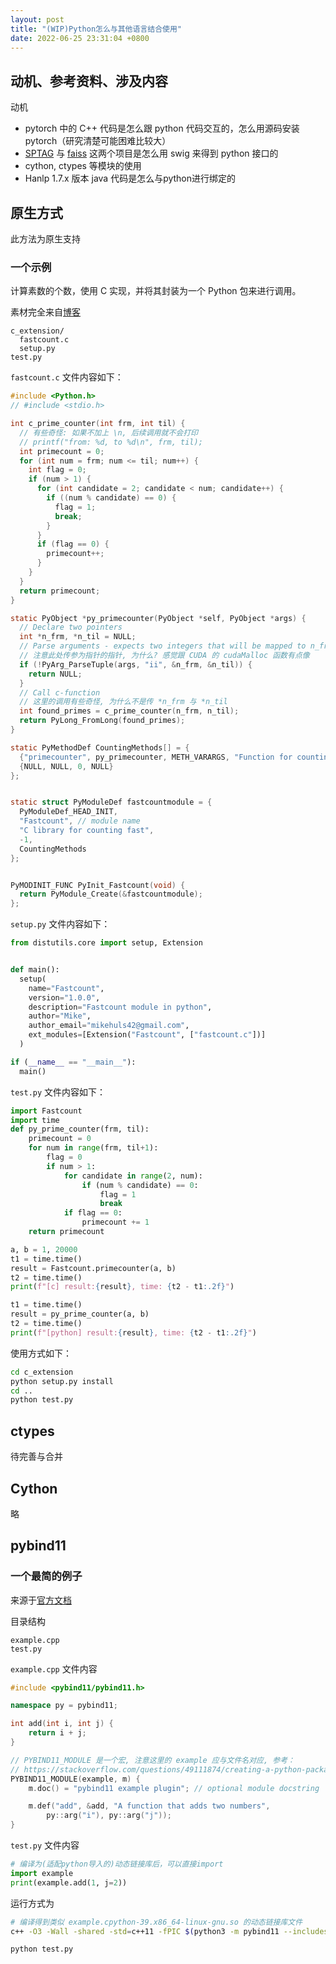 ```yaml
---
layout: post
title: "(WIP)Python怎么与其他语言结合使用"
date: 2022-06-25 23:31:04 +0800
---
```


## 动机、参考资料、涉及内容

动机

- pytorch 中的 C++ 代码是怎么跟 python 代码交互的，怎么用源码安装pytorch（研究清楚可能困难比较大）
- [SPTAG](https://github.com/microsoft/SPTAG.git) 与 [faiss](https://github.com/facebookresearch/faiss.git) 这两个项目是怎么用 swig 来得到 python 接口的
- cython, ctypes 等模块的使用
- Hanlp 1.7.x 版本 java 代码是怎么与python进行绑定的

## 原生方式

此方法为原生支持

### 一个示例

计算素数的个数，使用 C 实现，并将其封装为一个 Python 包来进行调用。

素材完全来自[博客](https://towardsdatascience.com/write-your-own-c-extension-to-speed-up-python-x100-626bb9d166e7)

```
c_extension/
  fastcount.c
  setup.py
test.py
```

`fastcount.c` 文件内容如下：

```C
#include <Python.h>
// #include <stdio.h>

int c_prime_counter(int frm, int til) {
  // 有些奇怪: 如果不加上 \n, 后续调用就不会打印
  // printf("from: %d, to %d\n", frm, til);
  int primecount = 0;
  for (int num = frm; num <= til; num++) {
    int flag = 0;
    if (num > 1) {
      for (int candidate = 2; candidate < num; candidate++) {
        if ((num % candidate) == 0) {
          flag = 1;
          break;
        }
      }
      if (flag == 0) {
        primecount++;
      }
    }
  }
  return primecount;
}

static PyObject *py_primecounter(PyObject *self, PyObject *args) {
  // Declare two pointers
  int *n_frm, *n_til = NULL;
  // Parse arguments - expects two integers that will be mapped to n_frm and n_til
  // 注意此处传参为指针的指针, 为什么? 感觉跟 CUDA 的 cudaMalloc 函数有点像
  if (!PyArg_ParseTuple(args, "ii", &n_frm, &n_til)) {
    return NULL;
  }
  // Call c-function
  // 这里的调用有些奇怪, 为什么不是传 *n_frm 与 *n_til
  int found_primes = c_prime_counter(n_frm, n_til);
  return PyLong_FromLong(found_primes);
}

static PyMethodDef CountingMethods[] = {
  {"primecounter", py_primecounter, METH_VARARGS, "Function for counting primes in a range in c"},
  {NULL, NULL, 0, NULL}
};


static struct PyModuleDef fastcountmodule = {
  PyModuleDef_HEAD_INIT,
  "Fastcount", // module name
  "C library for counting fast",
  -1,
  CountingMethods
};


PyMODINIT_FUNC PyInit_Fastcount(void) {
  return PyModule_Create(&fastcountmodule);
};
```

`setup.py` 文件内容如下：

```python
from distutils.core import setup, Extension


def main():
  setup(
    name="Fastcount",
    version="1.0.0",
    description="Fastcount module in python",
    author="Mike",
    author_email="mikehuls42@gmail.com",
    ext_modules=[Extension("Fastcount", ["fastcount.c"])]
  )

if (__name__ == "__main__"):
  main()
```

`test.py` 文件内容如下：

```python
import Fastcount
import time
def py_prime_counter(frm, til):
    primecount = 0
    for num in range(frm, til+1):
        flag = 0
        if num > 1:
            for candidate in range(2, num):
                if (num % candidate) == 0:
                    flag = 1
                    break
            if flag == 0:
                primecount += 1
    return primecount

a, b = 1, 20000
t1 = time.time()
result = Fastcount.primecounter(a, b)
t2 = time.time()
print(f"[c] result:{result}, time: {t2 - t1:.2f}")

t1 = time.time()
result = py_prime_counter(a, b)
t2 = time.time()
print(f"[python] result:{result}, time: {t2 - t1:.2f}")
```

使用方式如下：

```bash
cd c_extension
python setup.py install
cd ..
python test.py
```

## ctypes

待完善与合并

## Cython

略

## pybind11

### 一个最简的例子

来源于[官方文档](https://pybind11.readthedocs.io/en/stable/basics.html)

目录结构
```
example.cpp
test.py
```

`example.cpp` 文件内容
```c++
#include <pybind11/pybind11.h>

namespace py = pybind11;

int add(int i, int j) {
    return i + j;
}

// PYBIND11_MODULE 是一个宏, 注意这里的 example 应与文件名对应, 参考：
// https://stackoverflow.com/questions/49111874/creating-a-python-package-for-c-code-wrapped-with-pybind11-using-setuptools
PYBIND11_MODULE(example, m) {
    m.doc() = "pybind11 example plugin"; // optional module docstring

    m.def("add", &add, "A function that adds two numbers",
        py::arg("i"), py::arg("j"));
}
```

`test.py` 文件内容

```python
# 编译为(适配python导入的)动态链接库后，可以直接import
import example
print(example.add(1, j=2))
```

运行方式为
```bash
# 编译得到类似 example.cpython-39.x86_64-linux-gnu.so 的动态链接库文件
c++ -O3 -Wall -shared -std=c++11 -fPIC $(python3 -m pybind11 --includes) example.cpp -o example$(python3-config --extension-suffix)

python test.py
```